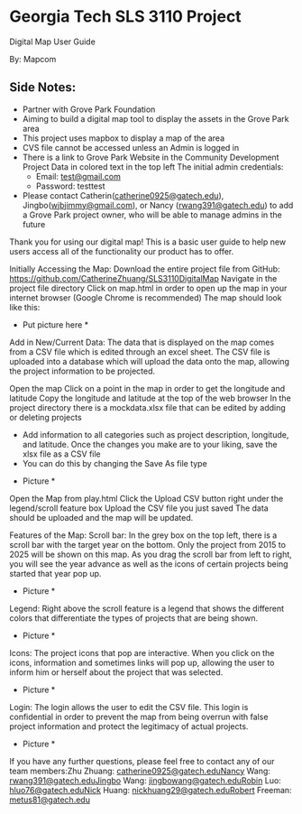 # Georgia Tech SLS 3110 Project

Digital Map User Guide

By: Mapcom

## Side Notes:
- Partner with Grove Park Foundation
- Aiming to build a digital map tool to display the assets in the Grove Park area
- This project uses mapbox to display a map of the area
- CVS file cannot be accessed unless an Admin is logged in
- There is a link to Grove Park Website in the Community Development Project Data in colored text in the top left
The initial admin credentials: 
  - Email: test@gmail.com
  - Password: testtest
- Please contact Catherin(catherine0925@gatech.edu), Jingbo(wjbjimmy@gmail.com), or Nancy (rwang391@gatech.edu) to add a Grove Park project owner, who will be able to manage admins in the future
 
Thank you for using our digital map! This is a basic user guide to help new users access all of the functionality our product has to offer.
 
Initially Accessing the Map:
Download the entire project file from GitHub:  https://github.com/CatherineZhuang/SLS3110DigitalMap
Navigate in the project file directory
Click on map.html in order to open up the map in your internet browser (Google Chrome is recommended)
The map should look like this: 

* Put picture here * 


Add in New/Current Data: 
The data that is displayed on the map comes from a CSV file which is edited through an excel sheet. The CSV file is uploaded into a database which will upload the data onto the map, allowing the project information to be projected. 
 
Open the map
Click on a point in the map in order to get the longitude and latitude
Copy the longitude and latitude at the top of the web browser
In the project directory there is a mockdata.xlsx file that can be edited by adding or deleting projects 
- Add information to all categories such as project description, longitude, and latitude.
Once the changes you make are to your liking, save the xlsx file as a CSV file 
- You can do this by changing the Save As file type

* Picture * 


Open the Map from play.html 
Click the Upload CSV button right under the legend/scroll feature box
Upload the CSV file you just saved 
The data should be uploaded and the map will be updated.
 
 
Features of the Map:
Scroll bar: In the grey box on the top left, there is a scroll bar with the target year on the bottom. Only the project from 2015 to 2025 will be shown on this map. As you drag the scroll bar from left to right, you will see the year advance as well as the icons of certain projects being started that year pop up. 

* Picture *  


Legend: Right above the scroll feature is a legend that shows the different colors that differentiate the types of projects that are being shown.

* Picture *


Icons: The project icons that pop are interactive. When you click on the icons, information and sometimes links will pop up, allowing the user to inform him or herself about the project that was selected. 

* Picture * 


Login: The login allows the user to edit the CSV file. This login is confidential in order to prevent the map from being overrun with false project information and protect the legitimacy of actual projects. 

* Picture * 

If you have any further questions, please feel free to contact any of our team members:Zhu Zhuang: catherine0925@gatech.eduNancy Wang: rwang391@gatech.eduJingbo Wang: jingbowang@gatech.eduRobin Luo: hluo76@gatech.eduNick Huang: nickhuang29@gatech.eduRobert Freeman: metus81@gatech.edu



